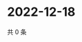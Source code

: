 # 2022-12-18

共 0 条

<!-- BEGIN WEIBO -->
<!-- 最后更新时间 Sun Dec 18 2022 04:12:44 GMT+0800 (China Standard Time) -->

<!-- END WEIBO -->
